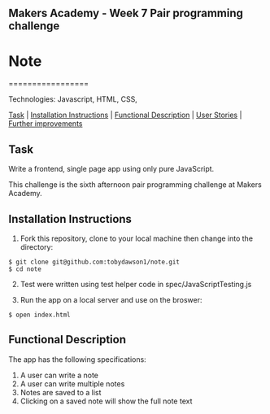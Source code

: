 ## Makers Academy - Week 7 Pair programming challenge

# Note
=================

Technologies: Javascript, HTML, CSS,

[Task](#Task) | [Installation Instructions](#Instructions) | [Functional Description](#Description) | [User Stories](#Stories) | [Further improvements](#improvements)

## Task

Write a frontend, single page app using only pure JavaScript.

This challenge is the sixth afternoon pair programming challenge at Makers Academy.

## <a name='Instructions'>Installation Instructions</a>

1. Fork this repository, clone to your local machine then change into the directory:

```
$ git clone git@github.com:tobydawson1/note.git
$ cd note
```

2. Test were written using test helper code in spec/JavaScriptTesting.js

3. Run the app on a local server and use on the broswer:

```
$ open index.html
```

## <a name='Description'>Functional Description </a>

The app has the following specifications:
<ol>
  <li>A user can write a note
  <li>A user can write multiple notes
  <li>Notes are saved to a list
  <li>Clicking on a saved note will show the full note text
</ol>
